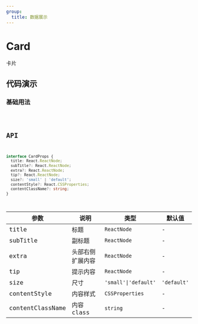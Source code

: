 ```yaml
---
group:
  title: 数据展示
---
```


# Card

卡片

## 代码演示

### 基础用法

<code src='../../src/demos/components/Card/demos/basic.tsx' background="#f5f5f5" />

## API

```typescript
interface CardProps {
  title: React.ReactNode;
  subTitle?: React.ReactNode;
  extra?: React.ReactNode;
  tip?: React.ReactNode;
  size?: 'small' | 'default';
  contentStyle?: React.CSSProperties;
  contentClassName?: string;
}
```

| 参数             | 说明             | 类型                 | 默认值      |
| ---------------- | ---------------- | -------------------- | ----------- |
| title            | 标题             | `ReactNode`          | -           |
| subTitle         | 副标题           | `ReactNode`          | -           |
| extra            | 头部右侧扩展内容 | `ReactNode`          | -           |
| tip              | 提示内容         | `ReactNode`          | -           |
| size             | 尺寸             | `'small'\|'default'` | `'default'` |
| contentStyle     | 内容样式         | `CSSProperties`      | -           |
| contentClassName | 内容 class       | `string`             | -           |
